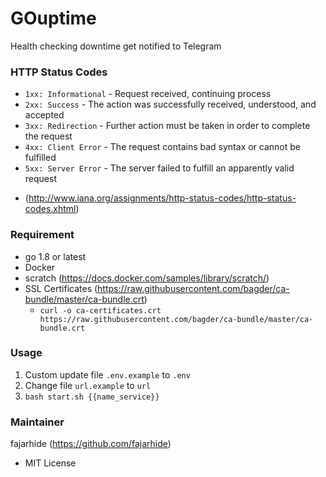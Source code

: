 # GOuptime
Health checking downtime get notified to Telegram

### HTTP Status Codes
* `1xx: Informational` - Request received, continuing process
* `2xx: Success` - The action was successfully received, understood, and accepted
* `3xx: Redirection` - Further action must be taken in order to complete the request
* `4xx: Client Error` - The request contains bad syntax or cannot be fulfilled
* `5xx: Server Error` - The server failed to fulfill an apparently valid request
- (http://www.iana.org/assignments/http-status-codes/http-status-codes.xhtml)

### Requirement
* go 1.8 or latest
* Docker
* scratch (https://docs.docker.com/samples/library/scratch/)
* SSL Certificates (https://raw.githubusercontent.com/bagder/ca-bundle/master/ca-bundle.crt)
  - `curl -o ca-certificates.crt https://raw.githubusercontent.com/bagder/ca-bundle/master/ca-bundle.crt`

### Usage
1. Custom update file `.env.example` to `.env`
2. Change file `url.example` to `url`
3. `bash start.sh {{name_service}}`

### Maintainer
fajarhide (https://github.com/fajarhide)
- MIT License
